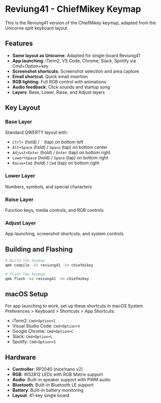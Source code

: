 # Reviung41 - ChiefMikey Keymap

This is the Reviung41 version of the ChiefMikey keymap, adapted from the Unicorne split keyboard layout.

## Features

- **Same layout as Unicorne**: Adapted for single-board Reviung41
- **App launching**: iTerm2, VS Code, Chrome, Slack, Spotify via Cmd+Option+key
- **Screenshot shortcuts**: Screenshot selection and area capture
- **Email shortcut**: Quick email insertion
- **RGB lighting**: Full RGB control with animations
- **Audio feedback**: Click sounds and startup song
- **Layers**: Base, Lower, Raise, and Adjust layers

## Key Layout

### Base Layer
Standard QWERTY layout with:
- `Ctrl+` (hold) / `` ` `` (tap) on bottom left
- `Alt+Space` (hold) / `Space` (tap) on bottom center
- `Adjust+Enter` (hold) / `Enter` (tap) on bottom right
- `Lower+Space` (hold) / `Space` (tap) on bottom right
- `Raise+Cmd` (hold) / `Cmd` (tap) on bottom right

### Lower Layer
Numbers, symbols, and special characters

### Raise Layer
Function keys, media controls, and RGB controls

### Adjust Layer
App launching, screenshot shortcuts, and system controls

## Building and Flashing

```bash
# Build the keymap
qmk compile -kb reviung41 -km chiefmikey

# Flash the keymap
qmk flash -kb reviung41 -km chiefmikey
```

## macOS Setup

For app launching to work, set up these shortcuts in macOS System Preferences > Keyboard > Shortcuts > App Shortcuts:

- iTerm2: `Cmd+Option+I`
- Visual Studio Code: `Cmd+Option+V`
- Google Chrome: `Cmd+Option+C`
- Slack: `Cmd+Option+L`
- Spotify: `Cmd+Option+S`

## Hardware

- **Controller**: RP2040 (nice!nano v2)
- **RGB**: WS2812 LEDs with RGB Matrix support
- **Audio**: Built-in speaker support with PWM audio
- **Bluetooth**: Built-in Bluetooth LE support
- **Battery**: Built-in battery monitoring
- **Layout**: 41-key single board
